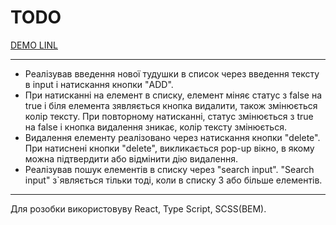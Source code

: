 TODO
=
[DEMO LINL](https://yaroslavmakarov.github.io/todo-app-amo-media/)
***
* Реалізував введення нової тудушки в список через введення тексту в input і натискання кнопки "ADD".
* При натисканні на елемент в списку, елемент міняє статус з false на true і біля елемента зявляється кнопка видалити, також змінюється колір тексту. При повторному натисканні, статус змінюється з true на false і кнопка видалення зникає, колір тексту змінюється.
* Видалення елементу реалізовано через натискання кнопки "delete". При натиснені кнопки "delete", викликається pop-up вікно, в якому можна підтвердити або відмінити дію видалення.
* Реалізував пошук елементів в списку через "search input". "Search input" з\`являється тільки тоді, коли в списку 3 або більше елементів.
---
Для розобки використовуву React, Type Script, SCSS(BEM).
